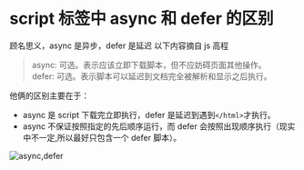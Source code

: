 # script 标签中 async 和 defer 的区别

顾名思义，async 是异步，defer 是延迟
以下内容摘自 js 高程

> async: 可选。表示应该立即下载脚本，但不应妨碍页面其他操作。<br>
> defer: 可选。表示脚本可以延迟到文档完全被解析和显示之后执行。

他俩的区别主要在于：

- async 是 script 下载完立即执行，defer 是延迟到遇到`</html>`才执行。
- async 不保证按照指定的先后顺序运行，而 defer 会按照出现顺序执行（现实中不一定,所以最好只包含一个 defer 脚本）。

![async,defer](https://segmentfault.com/img/bVWhRl?w=801&h=814)
